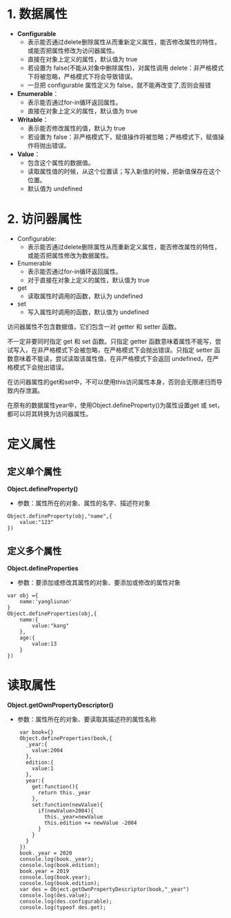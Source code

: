 # 1. 数据属性
- **Configurable**
    - 表示能否通过delete删除属性从而重新定义属性，能否修改属性的特性，或能否把属性修改为访问器属性。
    - 直接在对象上定义的属性，默认值为 true
    - 若设置为 false(不能从对象中删除属性)，对属性调用 delete：非严格模式下将被忽略，严格模式下将会导致错误。
    - 一旦把 configurable 属性定义为 false，就不能再改变了,否则会报错
- **Enumerable**：
    - 表示能否通过for-in循环返回属性。
    - 直接在对象上定义的属性，默认值为 true
- **Writable**：
    - 表示能否修改属性的值，默认为 true
    - 若设置为 false：非严格模式下，赋值操作将被忽略；严格模式下，赋值操作将抛出错误。
- **Value**：
    - 包含这个属性的数据值。
    - 读取属性值的时候，从这个位置读；写入新值的时候，把新值保存在这个位置。
    - 默认值为 undefined

# 2. 访问器属性
- Configurable:
    - 表示能否通过delete删除属性从而重新定义属性，能否修改属性的特性，或能否把属性修改为数据属性。 
- Enumerable
    - 表示能否通过for-in循环返回属性。
    - 对于直接在对象上定义的属性，默认值为 true
- get
    - 读取属性时调用的函数，默认为 undefined
- set
    - 写入属性时调用的函数，默认值为 undefined

访问器属性不包含数据值，它们包含一对 getter 和 setter 函数。

不一定非要同时指定 get 和 set 函数。只指定 getter 函数意味着属性不能写，尝试写入，在非严格模式下会被忽略，在严格模式下会抛出错误。只指定 setter 函数意味着不能读，尝试读取该属性值，在非严格模式下会返回 undefined，在严格模式下会抛出错误。

在访问器属性的get和set中，不可以使用this访问属性本身，否则会无限递归而导致内存泄漏。

在原有的数据属性year中，使用Object.defineProperty()为属性设置get 或 set，都可以将其转换为访问器属性。

# 定义属性

## 定义单个属性
**Object.defineProperty()**
- 参数：属性所在的对象、属性的名字、描述符对象
```
Object.defineProperty(obj,"name",{
    value:"123"
})
```
## 定义多个属性

**Object.defineProperties**
- 参数：要添加或修改其属性的对象、要添加或修改的属性对象
```
var obj ={
    name:'yangliunan'
}
Object.defineProperties(obj,{
    name:{
        value:"kang"
    },
    age:{
        value:13
    }
})
```
# 读取属性

**Object.getOwnPropertyDescriptor()**
- 参数：属性所在的对象、要读取其描述符的属性名称
```
    var book={}
    Object.defineProperties(book,{
      _year:{
        value:2004
      },
      edition:{
        value:1 
      },
      year:{
        get:function(){
          return this._year
        },
        set:function(newValue){
          if(newValue>2004){
            this._year=newValue
            this.edition += newValue -2004
          }
        }
      }
    })
    book._year = 2020
    console.log(book._year);
    console.log(book.edition);
    book.year = 2019
    console.log(book.year);
    console.log(book.edition);
    var des = Object.getOwnPropertyDescriptor(book,"_year")
    console.log(des.value);
    console.log(des.configurable);
    console.log(typeof des.get);
```















